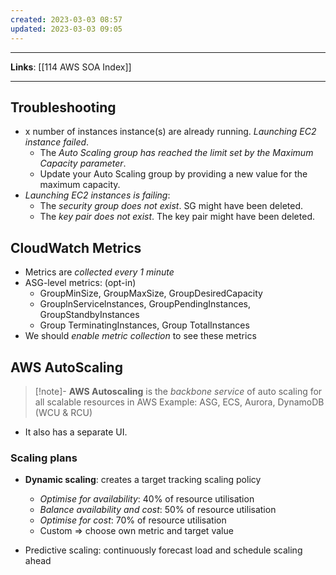 ```yaml
---
created: 2023-03-03 08:57
updated: 2023-03-03 09:05
---
```

---
**Links**: [[114 AWS SOA Index]]

---
## Troubleshooting
- x number of instances instance(s) are already running. *Launching EC2 instance failed*.
	- The *Auto Scaling group has reached the limit set by the Maximum Capacity parameter*. 
	- Update your Auto Scaling group by providing a new value for the maximum capacity.
- *Launching EC2 instances is failing*:
	- The *security group does not exist*. SG might have been deleted.
	- The *key pair does not exist*. The key pair might have been deleted.

## CloudWatch Metrics
- Metrics are *collected every 1 minute*
- ASG-level metrics: (opt-in)
	- GroupMinSize, GroupMaxSize, GroupDesiredCapacity
	- GrouplnServicelnstances, GroupPendingInstances, GroupStandbyInstances
	- Group TerminatingInstances, Group TotalInstances
- We should *enable metric collection* to see these metrics

## AWS AutoScaling
> [!note]- **AWS Autoscaling** is the *backbone service* of auto scaling for all scalable resources in AWS
> Example: ASG, ECS, Aurora, DynamoDB (WCU & RCU)

- It also has a separate UI.

### Scaling plans
- **Dynamic scaling**: creates a target tracking scaling policy
	- *Optimise for availability*: 40% of resource utilisation
	- *Balance availability and cost*: 50% of resource utilisation
	- *Optimise for cost*: 70% of resource utilisation
	- Custom => choose own metric and target value

- Predictive scaling: continuously forecast load and schedule scaling ahead